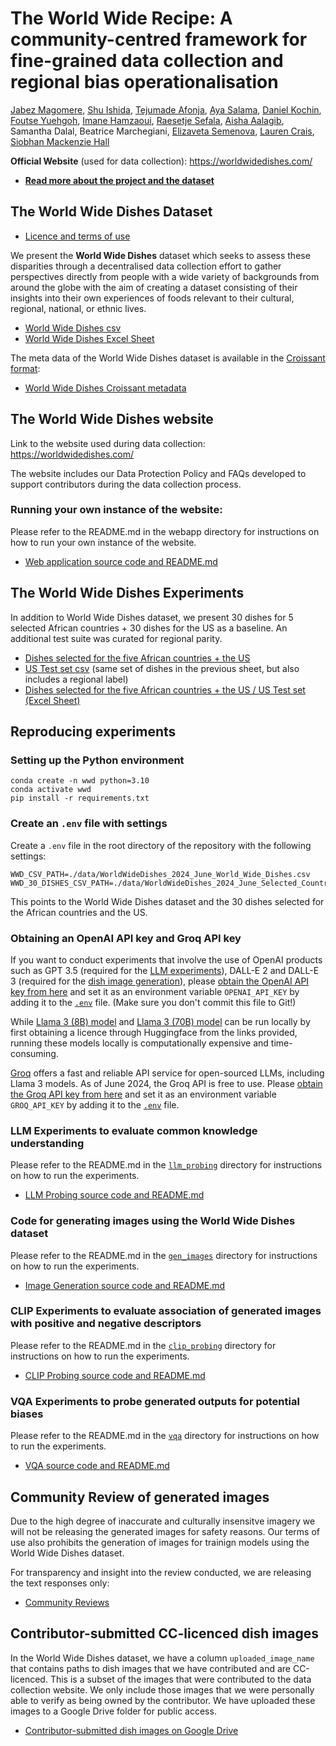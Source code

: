 # The World Wide Recipe: A community-centred framework for fine-grained data collection and regional bias operationalisation
[Jabez Magomere](https://github.com/JabezNzomo99), [Shu Ishida](https://github.com/shuishida), [Tejumade Afonja](https://github.com/tejuafonja), [Aya Salama](https://github.com/Aya-S), [Daniel Kochin](https://github.com/danielkochin), [Foutse Yuehgoh](https://github.com/Foutse), [Imane Hamzaoui](https://github.com/imanehmz), [Raesetje Sefala](https://github.com/sefalab), [Aisha Aalagib](https://github.com/AishaAlaagib), Samantha Dalal, Beatrice Marchegiani, [Elizaveta Semenova](https://github.com/elizavetasemenova), [Lauren Crais](https://www.law.ox.ac.uk/people/lauren-crais), [Siobhan Mackenzie Hall](https://github.com/smhall97)

**Official Website** (used for data collection): https://worldwidedishes.com/
- [**Read more about the project and the dataset**](https://worldwidedishes.com/about/)

## The World Wide Dishes Dataset

- [Licence and terms of use](./LICENCE.md)

We present the **World Wide Dishes** dataset which seeks to assess these disparities through a decentralised data collection effort to gather perspectives directly from people with a wide variety of backgrounds from around the globe with the aim of creating a dataset consisting of their insights into their own experiences of foods relevant to their cultural, regional, national, or ethnic lives.

- [World Wide Dishes csv](./data/WorldWideDishes_2024_June_World_Wide_Dishes.csv)
- [World Wide Dishes Excel Sheet](./data/WorldWideDishes_2024_June.xlsx)

The meta data of the World Wide Dishes dataset is available in the [Croissant format](https://github.com/mlcommons/croissant):
- [World Wide Dishes Croissant metadata](./croissant-worldwidedishes.json)

## The World Wide Dishes website
Link to the website used during data collection: <https://worldwidedishes.com/>

The website includes our Data Protection Policy and FAQs developed to support contributors during the data collection process. 

### Running your own instance of the website:

Please refer to the README.md in the webapp directory for instructions on how to run your own instance of the website.
- [Web application source code and README.md](./webapp)

## The World Wide Dishes Experiments
In addition to World Wide Dishes dataset, we present 30 dishes for 5 selected African countries + 30 dishes for the US as a baseline. 
An additional test suite was curated for regional parity. 

- [Dishes selected for the five African countries + the US](./data/WorldWideDishes_2024_June_Selected_Countries.csv)
- [US Test set csv](./data/WorldWideDishes_2024_June_US_Test_Set.csv) (same set of dishes in the previous sheet, but also includes a regional label)
- [Dishes selected for the five African countries + the US / US Test set (Excel Sheet)](./data/WorldWideDishes_2024_June.xlsx)

## Reproducing experiments

### Setting up the Python environment
```
conda create -n wwd python=3.10
conda activate wwd
pip install -r requirements.txt
```

### Create an `.env` file with settings
Create a `.env` file in the root directory of the repository with the following settings:
```
WWD_CSV_PATH=./data/WorldWideDishes_2024_June_World_Wide_Dishes.csv
WWD_30_DISHES_CSV_PATH=./data/WorldWideDishes_2024_June_Selected_Countries.csv
```
This points to the World Wide Dishes dataset and the 30 dishes selected for the African countries and the US.

### Obtaining an OpenAI API key and Groq API key
If you want to conduct experiments that involve the use of OpenAI products such as GPT 3.5 (required for the [LLM experiments](./llm_probing)), DALL-E 2 and DALL-E 3 (required for the [dish image generation](./gen_images)), 
please [obtain the OpenAI API key from here](https://platform.openai.com/api-keys) and set it as an environment variable `OPENAI_API_KEY` by adding it to the [`.env`](./.env) file. (Make sure you don't commit this file to Git!)

While [Llama 3 (8B) model](https://huggingface.co/meta-llama/Meta-Llama-3-8B) and [Llama 3 (70B) model](https://huggingface.co/meta-llama/Meta-Llama-3-70B) can be run locally by first obtaining a licence through Huggingface from the links provided, 
running these models locally is computationally expensive and time-consuming. 

[Groq](https://groq.com) offers a fast and reliable API service for open-sourced LLMs, including Llama 3 models. As of June 2024, the Groq API is free to use. 
Please [obtain the Groq API key from here](https://console.groq.com/keys) and set it as an environment variable `GROQ_API_KEY` by adding it to the [`.env`](./.env) file.

### LLM Experiments to evaluate common knowledge understanding
Please refer to the README.md in the [`llm_probing`](./llm_probing) directory for instructions on how to run the experiments.
- [LLM Probing source code and README.md](./llm_probing)

### Code for generating images using the World Wide Dishes dataset
Please refer to the README.md in the [`gen_images`](./gen_images) directory for instructions on how to run the experiments.
- [Image Generation source code and README.md](./gen_images)

### CLIP Experiments to evaluate association of generated images with positive and negative descriptors
Please refer to the README.md in the [`clip_probing`](./clip_probing) directory for instructions on how to run the experiments.
- [CLIP Probing source code and README.md](./clip_probing)

### VQA Experiments to probe generated outputs for potential biases
Please refer to the README.md in the [`vqa`](./vqa) directory for instructions on how to run the experiments.
- [VQA source code and README.md](./vqa)

## Community Review of generated images

Due to the high degree of inaccurate and culturally insensitve imagery we will not be releasing the generated images for safety reasons. Our terms of use also prohibits the generation of images for trainign models using the World Wide Dishes dataset.

For transparency and insight into the review conducted, we are releasing the text responses only:

- [Community Reviews](./data/Community_Review_Generated_Dish_Images.csv)

## Contributor-submitted CC-licenced dish images

In the World Wide Dishes dataset, we have a column `uploaded_image_name` that contains paths to dish images that we have contributed and are CC-licenced. 
This is a subset of the images that were contributed to the data collection website.
We only include those images that we were personally able to verify as being owned by the contributor.
We have uploaded these images to a Google Drive folder for public access. 
- [Contributor-submitted dish images on Google Drive](https://drive.google.com/drive/folders/1yDfeOdGKIpC1XNEp4TrSbkKbhz2Nzl9a?usp=sharing
)
